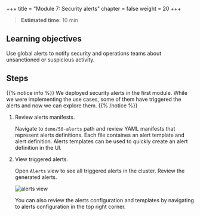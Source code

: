 +++
title = "Module 7: Security alerts"
chapter = false
weight = 20
+++


>**Estimated time:** 10 min

## Learning objectives

Use global alerts to notify security and operations teams about unsanctioned or suspicious activity.

## Steps

{{% notice info %}}
We deployed security alerts in the first module. While we were implementing the use cases, some of them have triggered the alerts and now we can explore them.
{{% /notice %}}

1. Review alerts manifests.

    Navigate to `demo/50-alerts` path and review YAML manifests that represent alerts definitions. Each file containes an alert template and alert definition. Alerts templates can be used to quickly create an alert definition in the UI.

2. View triggered alerts.

    Open `Alerts` view to see all triggered alerts in the cluster. Review the generated alerts.

    ![alerts view](../images/alerts-view.png)

    You can also review the alerts configuration and templates by navigating to alerts configuration in the top right corner.
